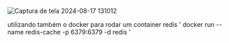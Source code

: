 ![Captura de tela 2024-08-17 131012](https://github.com/user-attachments/assets/088f1061-7a9a-4899-95b2-45fbec1338fa)

utilizando também o docker para rodar um container redis ' docker run --name redis-cache -p 6379:6379 -d redis '
